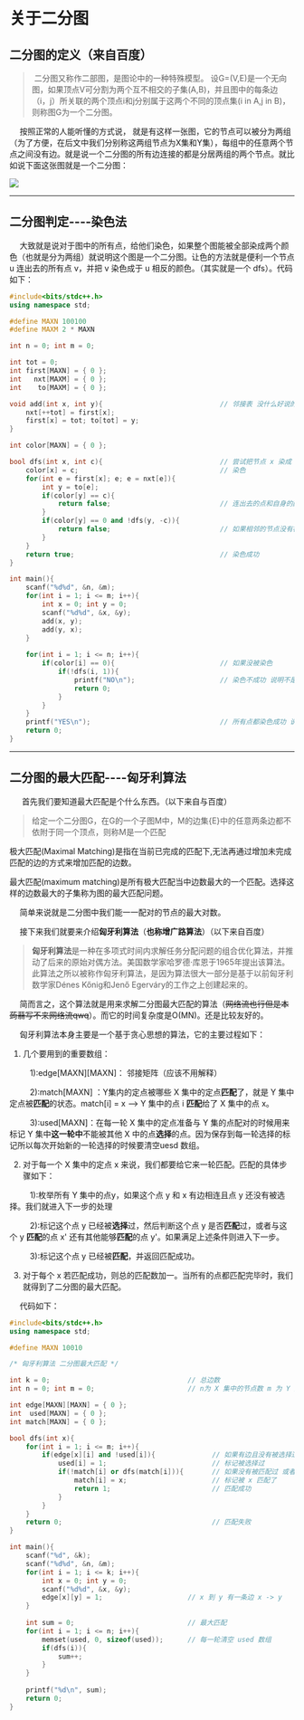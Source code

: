 # 关于二分图

## 二分图的定义（来自百度）

>​
二分图又称作二部图，是图论中的一种特殊模型。 设G=(V,E)是一个无向图，如果顶点V可分割为两个互不相交的子集(A,B)，并且图中的每条边（i，j）所关联的两个顶点i和j分别属于这两个不同的顶点集(i in A,j in B)，则称图G为一个二分图。

&emsp; 按照正常的人能听懂的方式说， 就是有这样一张图，它的节点可以被分为两组（为了方便，在后文中我们分别称这两组节点为X集和Y集），每组中的任意两个节点之间没有边。就是说一个二分图的所有边连接的都是分居两组的两个节点。就比如说下面这张图就是一个二分图：

![](/Alex/OI/pic/bipartiteGragh.png)

-----

## 二分图判定----染色法

&emsp;  大致就是说对于图中的所有点，给他们染色，如果整个图能被全部染成两个颜色（也就是分为两组）就说明这个图是一个二分图。让色的方法就是便利一个节点 u 连出去的所有点 v，并把 v 染色成于 u 相反的颜色。（其实就是一个 dfs）。代码如下：

```c++
#include<bits/stdc++.h>
using namespace std;

#define MAXN 100100
#define MAXM 2 * MAXN

int n = 0; int m = 0;

int tot = 0;
int first[MAXN] = { 0 };
int   nxt[MAXM] = { 0 };
int    to[MAXM] = { 0 };

void add(int x, int y){                             // 邻接表 没什么好说的 
	nxt[++tot] = first[x];
	first[x] = tot; to[tot] = y;
}

int color[MAXN] = { 0 };

bool dfs(int x, int c){                             // 尝试把节点 x 染成 c 并返回是否染色成功 
	color[x] = c;                                   // 染色
	for(int e = first[x]; e; e = nxt[e]){
		int y = to[e];
		if(color[y] == c){
			return false;                           // 连出去的点和自身的颜色相同 染色失败 
		}
		if(color[y] == 0 and !dfs(y, -c)){
			return false;                           // 如果相邻的节点没有被染色 但是给他染上和自己相反的颜色却失败了 则染色失败 
		}
	} 
	return true;                                    // 染色成功  
}

int main(){
	scanf("%d%d", &n, &m);
	for(int i = 1; i <= m; i++){
		int x = 0; int y = 0;
		scanf("%d%d", &x, &y);
		add(x, y);
		add(y, x);
	}
	
	for(int i = 1; i <= n; i++){
		if(color[i] == 0){                          // 如果没被染色      
			if(!dfs(i, 1)){
				printf("NO\n");                     // 染色不成功 说明不是二分图 
				return 0;
			} 
		}
	}
	printf("YES\n");                                // 所有点都染色成功 说明是二分图 
	return 0;
}
```

-------

## 二分图的最大匹配----匈牙利算法

&emsp;  首先我们要知道最大匹配是个什么东西。（以下来自与百度）

>​
给定一个二分图G，在G的一个子图M中，M的边集{E}中的任意两条边都不依附于同一个顶点，则称M是一个匹配

极大匹配(Maximal Matching)是指在当前已完成的匹配下,无法再通过增加未完成匹配的边的方式来增加匹配的边数。

最大匹配(maximum matching)是所有极大匹配当中边数最大的一个匹配。选择这样的边数最大的子集称为图的最大匹配问题。

&emsp; 简单来说就是二分图中我们能一一配对的节点的最大对数。 

&emsp; 接下来我们就要来介绍**匈牙利算法**（**也称增广路算法**）（以下来自百度）

>​
**匈牙利算法**是一种在多项式时间内求解任务分配问题的组合优化算法，并推动了后来的原始对偶方法。美国数学家哈罗德·库恩于1965年提出该算法。此算法之所以被称作匈牙利算法，是因为算法很大一部分是基于以前匈牙利数学家Dénes Kőnig和Jenő Egerváry的工作之上创建起来的。

​&emsp; 简而言之，这个算法就是用来求解二分图最大匹配的算法（~~网络流也行但是本蒟蒻写不来网络流qwq~~）。而它的时间复杂度是O(MN)。还是比较友好的。

&emsp; 匈牙利算法本身主要是一个基于贪心思想的算法，它的主要过程如下：

1. 几个要用到的重要数组： 

&emsp; &emsp; 1):edge[MAXN][MAXN]： 邻接矩阵（应该不用解释）

&emsp; &emsp; 2):match[MAXN] ：Y集内的定点被哪些 X 集中的定点**匹配**了，就是 Y 集中定点被**匹配**的状态。match[i] = x --> Y 集中的点 i **匹配**给了 X 集中的点 x。

&emsp; &emsp; 3):used[MAXN]：在每一轮 X 集中的定点准备与 Y 集的点配对的时候用来标记 Y 集中**这一轮中**不能被其他 X 中的点**选择**的点。因为保存到每一轮选择的标记所以每次开始新的一轮选择的时候要清空uesd 数组。

2. 对于每一个 X 集中的定点 x 来说，我们都要给它来一轮匹配。匹配的具体步骤如下：

&emsp; &emsp; 1):枚举所有 Y 集中的点y，如果这个点 y 和 x 有边相连且点 y 还没有被选择。我们就进入下一步的处理

&emsp; &emsp; 2):标记这个点 y 已经被**选择**过，然后判断这个点 y 是否**匹配**过，或者与这个 y **匹配**的点 x' 还有其他能够**匹配**的点 y'。如果满足上述条件则进入下一步。

&emsp; &emsp; 3):标记这个点 y 已经被**匹配**，并返回匹配成功。

3. 对于每个 x 若匹配成功，则总的匹配数加一。当所有的点都匹配完毕时，我们就得到了二分图的最大匹配。


&emsp; 代码如下：

```c++
#include<bits/stdc++.h>
using namespace std;

#define MAXN 10010

/* 匈牙利算法 二分图最大匹配 */

int k = 0;                                  // 总边数 
int n = 0; int m = 0;                       // n为 X 集中的节点数 m 为 Y 集中度节点数 

int edge[MAXN][MAXN] = { 0 };
int  used[MAXN] = { 0 };
int match[MAXN] = { 0 };

bool dfs(int x){
	for(int i = 1; i <= m; i++){
		if(edge[x][i] and !used[i]){              // 如果有边且没有被选择过 
			used[i] = 1;                          // 标记被选择过 
			if(!match[i] or dfs(match[i])){       // 如果没有被匹配过 或者 匹配他的还有能够匹配到的 
				match[i] = x;                     // 标记被 x 匹配了
				return 1;                         // 匹配成功 
			}
		}
	}
	return 0;                                     // 匹配失败 
}

int main(){
	scanf("%d", &k);
	scanf("%d%d", &n, &m);
	for(int i = 1; i <= k; i++){
		int x = 0; int y = 0;
		scanf("%d%d", &x, &y);
		edge[x][y] = 1;                     // x 到 y 有一条边 x -> y
	}
	
	int sum = 0;                            // 最大匹配
	for(int i = 1; i <= n; i++){
		memset(used, 0, sizeof(used));      // 每一轮清空 used 数组
		if(dfs(i)){
			sum++;
		} 
	} 
	
	printf("%d\n", sum);
	return 0;
}
```